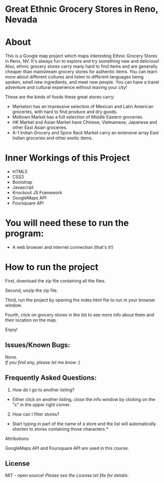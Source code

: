 # Great Ethnic Grocery Stores in Reno, Nevada

# About

This is a Google map project which maps interesting Ethnic Grocery Stores in Reno, NV.  It's always fun to explore and try something new and delicious!  Also, ethnic grocery stores carry many hard to find items and are generally cheaper than mainstream grocery stores for authentic items.  You can learn more about different cultures and listen to different languages being spoken, smell new ingredients, and meet new people.  You can have a travel adventure and cultural experience without leaving your city!  

These are the kinds of foods these great stores carry:
- Marketon has an impressive selection of Mexican and Latin American groceries, with hard to find produce and dry goods.
- Midtown Market has a full selection of Middle Eastern groceries.
- HK Market and Asian Market have Chinese, Vietnamese, Japanese and other East Asian groceries.  
- A-1 Indian Grocery and Spice Rack Market carry an extensive array East Indian groceries and other exotic items.

# Inner Workings of this Project

  - HTML5
  - CSS3
  - Bootstrap
  - Javascript
  - Knockout JS Framework
  - GoogleMaps API
  - Foursquare API

# You will need these to run the program:

  - A web browser and internet connection (that's it!)

# How to run the project

 First, download the zip file containing all the files.
 
 Second, unzip the zip file.
 
 Third, run the project by opening the index.html file to run in your browser window.

 Fourth, click on grocery stores in the list to see more info about them and their location on the map.
 
Enjoy!

 ##  Issues/Known Bugs:
None.   
_If you find any, please let me know :)_

##  Frequently Asked Questions:

 1. How do I go to another listing?  
 * Either click on another listing, close the info window by clicking on the "x" in the upper right corner.
 2. How can I filter stores?
 * Start typing in part of the name of a store and the list will automatically shorten to stores containing those characters.*

Attributions

GoogleMaps API and Foursquare API are used in this course. 

License
---- 

MIT - open source!
*Please see the License.txt file for details.*
